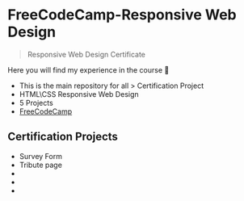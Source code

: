 # FreeCodeCamp-Responsive Web Design

> Responsive Web Design Certificate

Here you will find my experience in the course 👋

- This is the main repository for all > Certification Project
- HTML\CSS Responsive Web Design
- 5 Projects
- [FreeCodeCamp](https://www.freecodecamp.org/learn/2022/responsive-web-design/)

## **Certification Projects**

- Survey Form
- Tribute page
-
-
-

